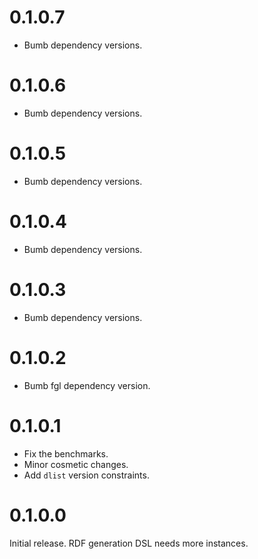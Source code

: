 # 0.1.0.7
- Bumb dependency versions.

# 0.1.0.6
- Bumb dependency versions.

# 0.1.0.5
- Bumb dependency versions.

# 0.1.0.4
- Bumb dependency versions.

# 0.1.0.3
- Bumb dependency versions.

# 0.1.0.2
- Bumb fgl dependency version.

# 0.1.0.1
- Fix the benchmarks.
- Minor cosmetic changes.
- Add `dlist` version constraints.

# 0.1.0.0

Initial release. RDF generation DSL needs more instances.
